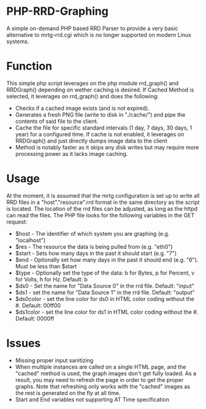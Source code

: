 # PHP-RRD-Graphing
A simple on-demand PHP based RRD Parser to provide a very basic alternative to mrtg-rrd.cgi which is no longer supported on modern Linux systems.

# Function
This simple php script leverages on the php module rrd_graph() and RRDGraph() depending on wether caching is desired.
If Cached Method is selected, it leverages on rrd_graph() and does the following:
* Checks if a cached image exists (and is not expired).
* Generates a fresh PNG file (write to disk in "./cache/") and pipe the contents of said file to the client.
* Cache the file for specific standard intervals (1 day, 7 days, 30 days, 1 year) for a configured time.
If cache is not enabled, it leverages on RRDGraph() and just directly dumps image data to the client
* Method is notably faster as it skips any disk writes but may require more processing power as it lacks image caching.

# Usage
At the moment, it is assumed that the mrtg configuration is set up to write all RRD files in a "host"."resource".rrd format in the same directory as the script is located. The location of the rrd files can be adjusted, as long as the httpd can read the files.
The PHP file looks for the following variables in the GET request:
* $host - The identifier of which system you are graphing (e.g. "localhost")
* $res - The resource the data is being pulled from (e.g. "eth0")
* $start - Sets how many days in the past it should start (e.g. "7")
* $end - Optionally set how many days in the past it should end (e.g. "6"). Must be less than $start
* $type - Optionally set the type of the data: b for Bytes, p for Percent, v for Volts, h for Hz. Default: b
* $ds0 - Set the name for "Data Source 0" in the rrd file. Default: "input"
* $ds1 - set the name for "Data Source 1" in the rrd file. Default: "output"
* $ds0color - set the line color for ds0 in HTML color coding without the #. Default: 00ff00
* $ds1color - set the line color for ds1 in HTML color coding without the #. Default: 0000ff

# Issues
* Missing proper input sanitizing
* When multiple instances are called on a single HTML page, and the "cached" method is used, the graph images don't get fully loaded. As a result, you may need to refresh the page in order to get the proper graphs. Note that refreshing only works with the "cached" images as the rest is generated on the fly at all time.
* Start and End variables not supporting AT Time specification
